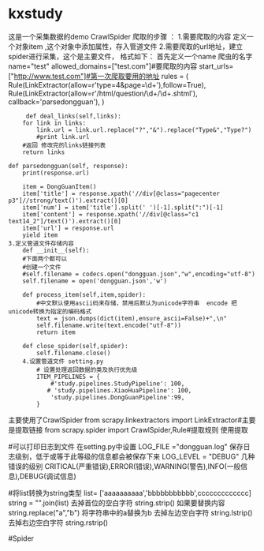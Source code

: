 # kxstudy
这是一个采集数据的demo
CrawlSpider
爬取的步骤 ：
    1.需要爬取的内容 定义一个对象item ,这个对象中添加属性，存入管道文件
    2.需要爬取的url地址，建立spider进行采集，这个是主要文件，
        格式如下：
        首先定义一个name 爬虫的名字name="test"
        allowed_domains=["test.com"]#要爬取的内容
        start_urls=["http://www.test.com"]#第一次爬取要用的地址
        rules = (
                 Rule(LinkExtractor(allow=r'type=4&page=\d+'),follow=True),
                 Rule(LinkExtractor(allow=r'/html/question/\d+/\d+.shtml'), callback='parsedongguan'),
                )

         def deal_links(self,links):
        for link in links:
            link.url = link.url.replace("?","&").replace("Type&","Type?")
            #print link.url
        #返回 修改完的links链接列表
        return links

    def parsedongguan(self, response):
        print(response.url)

        item = DongGuanItem()
        item['title'] = response.xpath('//div[@class="pagecenter p3"]//strong/text()').extract()[0]
        item['num'] = item['title'].split(' ')[-1].split(":")[-1]
        item['content'] = response.xpath('//div[@class="c1 text14_2"]/text()').extract()[0]
        item['url'] = response.url
        yield item
    3.定义管道文件存储内容
        def __init__(self):
        #下面两个都可以
        #创建一个文件
        #self.filename = codecs.open("dongguan.json","w",encoding="utf-8")
        self.filename = open('dongguan.json','w')

        def process_item(self,item,spider):
            #中文默认使用ascii码来存储，禁用后默认为unicode字符串  encode 把unicode转换为指定的编码格式
            text = json.dumps(dict(item),ensure_ascii=False)+",\n"
            self.filename.write(text.encode("utf-8"))
            return item

        def close_spider(self,spider):
            self.filename.close()
        4.设置管道文件 setting.py
            # 设置处理返回数据的类及执行优先级
            ITEM_PIPELINES = {
                #'study.pipelines.StudyPipeline': 100,
               # 'study.pipelines.XiaoHuaPipeline': 100,
                'study.pipelines.DongGuanPipeline':99,
            }
主要使用了CrawlSpider
    from scrapy.linkextractors import LinkExtractor#主要是提取链接
    from scrapy.spider import CrawlSpider,Rule#提取规则
    使用提取

#可以打印日志到文件
    在setting.py中设置
    LOG_FILE ="dongguan.log"
    保存日志级别，低于或等于此等级的信息都会被保存下来
    LOG_LEVEL = "DEBUG"
    几种错误的级别  CRITICAL(严重错误),ERROR(错误),WARNING(警告),INFO(一般信息),DEBUG(调试信息)


#将list转换为string类型
list= ['aaaaaaaaaa','bbbbbbbbbbb',ccccccccccccc]
string = "".join(list)
去掉首位的空白字符  string.strip()
如果要替换内容 string.replace("a","b") 将字符串中的a替换为b
去掉左边空白字符  string.lstrip()
去掉右边空白字符  string.rstrip()



#Spider







